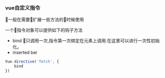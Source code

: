 ### vue自定义指令
一般在需要扩展一些方法的时候使用

一个指令对象可以提供如下的钩子方法
- bind 只调用一次,指令第一次绑定在元素上调用.在这里可以进行一次性初始化。
- inserted bei 


```javascript
Vue.directive('fetch', {
    bind
})

```